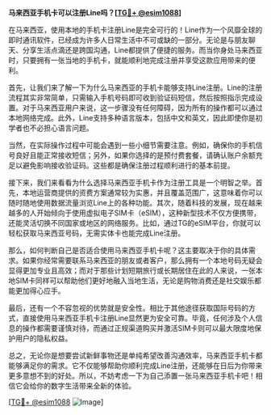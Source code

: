 **马来西亚手机卡可以注册Line吗？[[TG💪+ @esim1088](https://t.me/s/esim1088)]**

在马来西亚，使用本地的手机卡注册Line是完全可行的！Line作为一个风靡全球的即时通讯软件，已经成为许多人日常生活中不可或缺的一部分。无论是与朋友聊天、分享生活点滴还是跨国沟通，Line都提供了便捷的服务。而当你身处马来西亚时，只要拥有一张当地的手机卡，就能顺利地完成注册并享受这款应用带来的便利。

首先，让我们来了解一下为什么马来西亚的手机卡能够支持Line注册。Line的注册流程其实非常简单，只需输入手机号码即可收到验证码短信，然后按照指示完成设置。对于马来西亚用户来说，这一步骤没有任何障碍，因为所有的操作都可以通过本地网络完成。此外，Line支持多种语言版本，包括中文和英文，因此即使你是初学者也不必担心语言问题。

当然，在实际操作过程中可能会遇到一些小细节需要注意。例如，确保你的手机信号良好且能正常接收短信；另外，如果你选择的是预付费套餐，请确认账户余额充足以避免影响接收验证码。这些都是确保注册过程顺利进行的基本前提。

接下来，我们来看看为什么选择马来西亚手机卡作为注册工具是一个明智之举。首先，本地运营商提供的资费方案通常较为实惠，并且覆盖范围广，这意味着你可以随时随地使用数据流量浏览Line上的各种功能。其次，随着科技的发展，现在越来越多的人开始倾向于使用虚拟电子SIM卡（eSIM），这种新型技术不仅方便携带，还能灵活切换不同国家或地区的网络服务。比如，通过TG的eSIM平台，你就可以轻松获取马来西亚号码，无需实体卡也能完成Line注册。

那么，如何判断自己是否适合使用马来西亚手机卡呢？这主要取决于你的具体需求。如果你经常需要联系马来西亚的朋友或者客户，那么拥有一个本地号码无疑会显得更加专业且高效；而对于那些计划短期旅行或长期居住在此的人来说，一张本地SIM卡同样可以帮助他们更好地融入当地生活，无论是购物消费还是社交娱乐都能更加得心应手。

最后，还有一个不容忽视的优势就是安全性。相比于其他途径获取国际号码的方式，直接使用马来西亚手机卡注册Line显然更为安全可靠。毕竟，任何涉及个人信息的操作都需要谨慎对待，而通过正规渠道购买并激活SIM卡则可以最大限度地保护用户的隐私权益。

总之，无论你是想要尝试新鲜事物还是单纯希望改善沟通效率，马来西亚手机卡都能够满足你的需求。它不仅能够帮助你顺利完成Line注册，还能够在日后为你带来更多意想不到的好处。所以，不妨考虑一下为自己添置一张马来西亚手机卡吧！相信它会给你的数字生活带来全新的体验。

[[TG💪+ @esim1088](https://t.me/s/esim1088) ![Image](https://i.postimg.cc/4NQfJmqS/Snipaste-2025-05-13-00-14-12.png)]